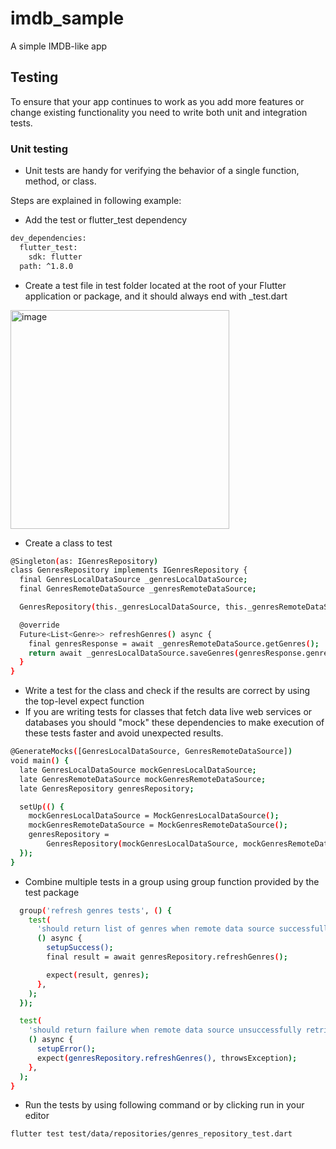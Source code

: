 # imdb_sample

A simple IMDB-like app

## Testing
To ensure that your app continues to work as you add more features or change existing functionality you need to write both unit and integration tests.

### Unit testing
- Unit tests are handy for verifying the behavior of a single function, method, or class.

Steps are explained in following example:
- Add the test or flutter_test dependency 
```sh
dev_dependencies:
  flutter_test:
    sdk: flutter
  path: ^1.8.0
```
- Create a test file in test folder located at the root of your Flutter application or package, and it should always end with _test.dart

<img width="350" alt="image" src="https://user-images.githubusercontent.com/75457058/196558398-6728b31f-e859-42be-9e18-968478c3c250.png">

- Create a class to test
```sh
@Singleton(as: IGenresRepository)
class GenresRepository implements IGenresRepository {
  final GenresLocalDataSource _genresLocalDataSource;
  final GenresRemoteDataSource _genresRemoteDataSource;

  GenresRepository(this._genresLocalDataSource, this._genresRemoteDataSource);

  @override
  Future<List<Genre>> refreshGenres() async {
    final genresResponse = await _genresRemoteDataSource.getGenres();
    return await _genresLocalDataSource.saveGenres(genresResponse.genres);
  }
}
```
- Write a test for the class and check if the results are correct by using the top-level expect function
- If you are writing tests for classes that fetch data live web services or databases you should "mock" these dependencies to make execution of these tests faster and avoid unexpected results. 
```sh
@GenerateMocks([GenresLocalDataSource, GenresRemoteDataSource])
void main() {
  late GenresLocalDataSource mockGenresLocalDataSource;
  late GenresRemoteDataSource mockGenresRemoteDataSource;
  late GenresRepository genresRepository;

  setUp(() {
    mockGenresLocalDataSource = MockGenresLocalDataSource();
    mockGenresRemoteDataSource = MockGenresRemoteDataSource();
    genresRepository =
        GenresRepository(mockGenresLocalDataSource, mockGenresRemoteDataSource);
  });
}
```
- Combine multiple tests in a group using group function provided by the test package
```sh
  group('refresh genres tests', () {
    test(
      'should return list of genres when remote data source successfully retrieves data',
      () async {
        setupSuccess();
        final result = await genresRepository.refreshGenres();

        expect(result, genres);
      },
    );
  });

  test(
    'should return failure when remote data source unsuccessfully retrieves data',
    () async {
      setupError();
      expect(genresRepository.refreshGenres(), throwsException);
    },
  );
}
```
- Run the tests by using following command or by clicking run in your editor 
```sh
flutter test test/data/repositories/genres_repository_test.dart
```
